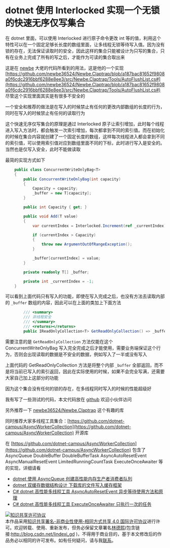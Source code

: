 
# dotnet 使用 Interlocked 实现一个无锁的快速无序仅写集合

在 dotnet 里面，可以使用 Interlocked 进行原子命令更改 int 等的值，利用这个特性可以在一个固定足够长长度的数组里面，让多线程无锁等待写入值。因为没有锁的存在，无法保证读取时的安全，因此这样的集合只能被设计为只写的集合，只有在业务上完成了所有的写之后，才能作为可读的集合取出来

<!--more-->


<!-- CreateTime:2020/10/12 14:40:23 -->

<!-- 发布 -->

这是在 [newbe](https://www.newbe.pro/ ) 大佬的代码所看到的用法，这是他的一个实现 [https://github.com/newbe36524/Newbe.Claptrap/blob/a187bac81652f9808a0f6cdc2916bbf6288e8ee3/src/Newbe.Claptrap/Tools/AutoFlushList.cs#](https://github.com/newbe36524/Newbe.Claptrap/blob/a187bac81652f9808a0f6cdc2916bbf6288e8ee3/src/Newbe.Claptrap/Tools/AutoFlushList.cs#) 尽管这个实现里面其实是有很多不安全的

一个安全和推荐的做法是在写入的时候禁止有任何的更改内部数组的长度的行为，同时在写入的时候禁止有任何的读取行为

这个快速无序仅写集合的原理是通过 Interlocked 原子让索引增加，此时每个线程进入写入方法时，都会触发一次索引增加，每次都拿到不同的索引值。而在初始化的时候在集合内容就创建了一个固定长度的数组，这样每次线程进入都会拿到不同的索引值，可以使用索引值对应到数组里面不同的下标，此时进行写入是安全的。当然也是仅写入安全，此时不能做读取

最简的实现方式如下

```csharp
    public class ConcurrentWriteOnlyBag<T>
    {
        public ConcurrentWriteOnlyBag(int capacity)
        {
            Capacity = capacity;
            _buffer = new T[capacity];
        }

        public int Capacity { get; }

        public void Add(T value)
        {
            var currentIndex = Interlocked.Increment(ref _currentIndex);

            if (currentIndex > Capacity)
            {
                throw new ArgumentOutOfRangeException();
            }

            _buffer[currentIndex] = value;
        }

        private readonly T[] _buffer;

        private int _currentIndex = -1;
    }
```

可以看到上面代码只有写入的功能，即使在写入完成之后，也没有方法去读取内部的 `_buffer` 数组的内容，因此可以在上面的类加上下面方法

```csharp
        /// <summary>
        /// 非线程安全
        /// </summary>
        /// <returns></returns>
        public IReadOnlyCollection<T> GetReadOnlyCollection() => _buffer;
```

需要注意的是 `GetReadOnlyCollection` 方法仅能在这个 ConcurrentWriteOnlyBag 写入完全完成之后才能使用，需要业务端保证这个行为，否则会出现读取的数据是不安全的数据，例如写入了一半或没有写入

上面代码的 GetReadOnlyCollection 方法是将整个内部 `_buffer` 全部返回，而不是将当前已写入的索引返回，因此在实际使用的时候，如果不会完全写满，还需要大家自己加上这部分的功能

因为这个集合没有任何的锁的存在，在多线程同时写入的时候的性能超级好

我有写了一些测试的代码，本文代码放在 [github](https://github.com/lindexi/lindexi_gd/tree/3efbbbdd/JeekoheabeNurnurdawjerewear ) 欢迎小伙伴访问

另外推荐一下 [newbe36524/Newbe.Claptrap](https://github.com/newbe36524/Newbe.Claptrap ) 这个有趣的库

同时推荐大家多线程工具集合：[https://github.com/dotnet-campus/AsyncWorkerCollection](https://github.com/dotnet-campus/AsyncWorkerCollection) 开源库

在 [https://github.com/dotnet-campus/AsyncWorkerCollection](https://github.com/dotnet-campus/AsyncWorkerCollection) 包含了 AsyncQueue DoubleBuffer DoubleBufferTask AsyncAutoResetEvent AsyncManualResetEvent LimitedRunningCountTask ExecuteOnceAwaiter 等的实现，详细请看

- [dotnet 使用 AsyncQueue 创建高性能内存生产者消费者队列](https://blog.lindexi.com/post/dotnet-%E4%BD%BF%E7%94%A8-AsyncQueue-%E5%88%9B%E5%BB%BA%E9%AB%98%E6%80%A7%E8%83%BD%E5%86%85%E5%AD%98%E7%94%9F%E4%BA%A7%E8%80%85%E6%B6%88%E8%B4%B9%E8%80%85%E9%98%9F%E5%88%97.html )
- [dotnet 双缓存数据结构设计 下载库的文件写入缓存框架](https://blog.lindexi.com/post/dotnet-%E5%8F%8C%E7%BC%93%E5%AD%98%E6%95%B0%E6%8D%AE%E7%BB%93%E6%9E%84%E8%AE%BE%E8%AE%A1-%E4%B8%8B%E8%BD%BD%E5%BA%93%E7%9A%84%E6%96%87%E4%BB%B6%E5%86%99%E5%85%A5%E7%BC%93%E5%AD%98%E6%A1%86%E6%9E%B6.html )
- [C# dotnet 高性能多线程工具 AsyncAutoResetEvent 异步等待使用方法和原理](https://blog.lindexi.com/post/C-dotnet-%E9%AB%98%E6%80%A7%E8%83%BD%E5%A4%9A%E7%BA%BF%E7%A8%8B%E5%B7%A5%E5%85%B7-AsyncAutoResetEvent-%E5%BC%82%E6%AD%A5%E7%AD%89%E5%BE%85%E4%BD%BF%E7%94%A8%E6%96%B9%E6%B3%95%E5%92%8C%E5%8E%9F%E7%90%86.html )
- [C# dotnet 高性能多线程工具 ExecuteOnceAwaiter 只执行一次的任务](https://lindexi.gitee.io/post/C-dotnet-%E9%AB%98%E6%80%A7%E8%83%BD%E5%A4%9A%E7%BA%BF%E7%A8%8B%E5%B7%A5%E5%85%B7-ExecuteOnceAwaiter-%E5%8F%AA%E6%89%A7%E8%A1%8C%E4%B8%80%E6%AC%A1%E7%9A%84%E4%BB%BB%E5%8A%A1.html )







<a rel="license" href="http://creativecommons.org/licenses/by-nc-sa/4.0/"><img alt="知识共享许可协议" style="border-width:0" src="https://licensebuttons.net/l/by-nc-sa/4.0/88x31.png" /></a><br />本作品采用<a rel="license" href="http://creativecommons.org/licenses/by-nc-sa/4.0/">知识共享署名-非商业性使用-相同方式共享 4.0 国际许可协议</a>进行许可。欢迎转载、使用、重新发布，但务必保留文章署名[林德熙](http://blog.csdn.net/lindexi_gd)(包含链接:http://blog.csdn.net/lindexi_gd )，不得用于商业目的，基于本文修改后的作品务必以相同的许可发布。如有任何疑问，请与我[联系](mailto:lindexi_gd@163.com)。